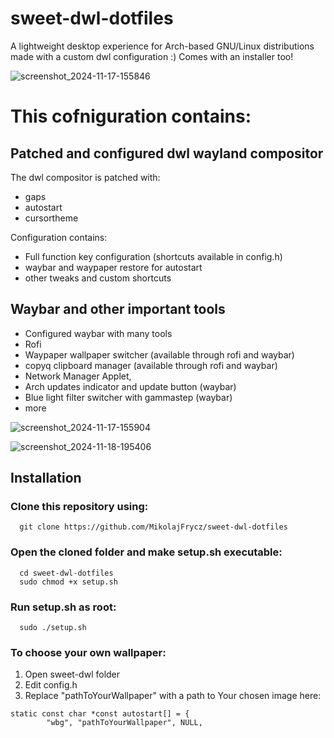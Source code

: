 # sweet-dwl-dotfiles

A lightweight desktop experience for Arch-based GNU/Linux distributions made with a custom dwl configuration :) Comes with an installer too!

![screenshot_2024-11-17-155846](https://github.com/user-attachments/assets/64958040-6dcf-4c87-8339-34c918afab2f)

# This cofniguration contains:
## Patched and configured dwl wayland compositor
The dwl compositor is patched with:
- gaps
- autostart
- cursortheme

Configuration contains:
- Full function key configuration (shortcuts available in config.h)
- waybar and waypaper restore for autostart
- other tweaks and custom shortcuts
## Waybar and other important tools
- Configured waybar with many tools
- Rofi
- Waypaper wallpaper switcher (available through rofi and waybar)
- copyq clipboard manager (available through rofi and waybar)
- Network Manager Applet,
- Arch updates indicator and update button (waybar)
- Blue light filter switcher with gammastep (waybar)
- more

![screenshot_2024-11-17-155904](https://github.com/user-attachments/assets/da48d275-6645-458d-b36c-4c6d9dde4281)

![screenshot_2024-11-18-195406](https://github.com/user-attachments/assets/0ee19cde-31f7-4c69-90b0-fe83c6bee0e1)


## Installation

### Clone this repository using:
```
  git clone https://github.com/MikolajFrycz/sweet-dwl-dotfiles
```
### Open the cloned folder and make setup.sh executable:
```
  cd sweet-dwl-dotfiles
  sudo chmod +x setup.sh
```

### Run setup.sh as root:
```
  sudo ./setup.sh
```
### To choose your own wallpaper:
1. Open sweet-dwl folder
2. Edit config.h
3. Replace "pathToYourWallpaper" with a path to Your chosen image here:
```
static const char *const autostart[] = {
        "wbg", "pathToYourWallpaper", NULL,
```
